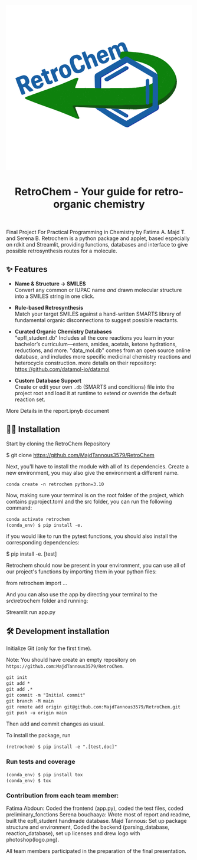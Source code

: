 ![Project Logo](./src/retrochem/logo.png)


<h1 align="center">
RetroChem - Your guide for retro-organic chemistry
</h1>

<br>


Final Project For Practical Programming in Chemistry by Fatima A. Majd T. and Serena B.
Retrochem is a python package and applet, based especially on rdkit and Streamlit, providing functions, databases and interface to give possible retrosynthesis routes for a molecule.

## ✨ Features

- **Name & Structure → SMILES**  
  Convert any common or IUPAC name *and* drawn molecular structure into a SMILES string in one click.

- **Rule-based Retrosynthesis**  
  Match your target SMILES against a hand-written SMARTS library of fundamental organic disconnections to suggest possible reactants.

- **Curated Organic Chemistry Databases**  
  "epfl_student.db" Includes all the core reactions you learn in your bachelor’s curriculum—esters, amides, acetals, ketone hydrations, reductions, and more.
  "data_mol.db" comes from an open source online database, and includes more specific medicinal chemistry reactions and heterocycle construction. more details on their repository: https://github.com/datamol-io/datamol

- **Custom Database Support**  
  Create or edit your own `.db` (SMARTS and conditions) file into the project root and load it at runtime to extend or override the default reaction set.

More Details in the report.ipnyb document 


## 👩‍💻 Installation

Start by cloning the RetroChem Repository

$ git clone https://github.com/MajdTannous3579/RetroChem

Next, you'll have to install the module with all of its dependencies. Create a new environment, you may also give the environment a different name. 

```
conda create -n retrochem python=3.10 
```

Now, making sure your terminal is on the root folder of the project, which contains pyproject.toml and the src folder, you can run the following command:

```
conda activate retrochem
(conda_env) $ pip install -e.
```

if you would like to run the pytest functions, you should also install the corresponding dependencies:

$ pip install -e. [test]

Retrochem should now be present in your environment, you can use all of our project's functions by importing them in your python files:

from retrochem import ...

And you can also use the app by directing your terminal to the src\retrochem folder and running:

Streamlit run app.py

## 🛠️ Development installation

Initialize Git (only for the first time). 

Note: You should have create an empty repository on `https://github.com:MajdTannous3579/RetroChem`.

```
git init
git add * 
git add .*
git commit -m "Initial commit" 
git branch -M main
git remote add origin git@github.com:MajdTannous3579/RetroChem.git 
git push -u origin main
```

Then add and commit changes as usual. 

To install the package, run

```
(retrochem) $ pip install -e ".[test,doc]"
```

### Run tests and coverage

```
(conda_env) $ pip install tox
(conda_env) $ tox
``` 

### Contribution from each team member:

Fatima Abdoun: Coded the frontend (app.py), coded the test files, coded preliminary_fonctions 
Serena bouchaaya: Wrote most of report and readme, built the epfl_student handmade database.
Majd Tannous: Set up package structure and environment, Coded the backend (parsing_database, reaction_database), set up licenses and drew logo with photoshop(logo.png).

All team members participated in the preparation of the final presentation.